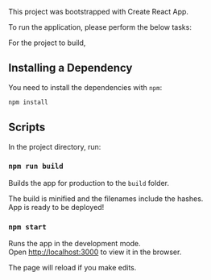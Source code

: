 This project was bootstrapped with Create React App.

To run the application, please perform the below tasks: <br>


For the project to build,

## Installing a Dependency

You need to install the dependencies with `npm`:

```sh
npm install
```

## Scripts

In the project directory, run:

### `npm run build`

Builds the app for production to the `build` folder.<br>

The build is minified and the filenames include the hashes.<br>
App is ready to be deployed!

### `npm start`

Runs the app in the development mode.<br>
Open [http://localhost:3000](http://localhost:3000) to view it in the browser.

The page will reload if you make edits.<br>






